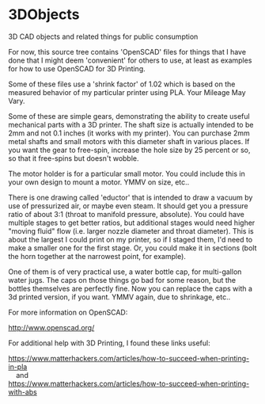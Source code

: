 # 3DObjects
3D CAD objects and related things for public consumption

For now, this source tree contains 'OpenSCAD' files for things that
I have done that I might deem 'convenient' for others to use, at least
as examples for how to use OpenSCAD for 3D Printing.

Some of these files use a 'shrink factor' of 1.02 which is based on the
measured behavior of my particular printer using PLA.  Your Mileage May Vary.

Some of these are simple gears, demonstrating the ability to create useful
mechanical parts with a 3D printer.  The shaft size is actually intended to
be 2mm and not 0.1 inches (it works with my printer).  You can purchase 2mm
metal shafts and small motors with this diameter shaft in various places.
If you want the gear to free-spin, increase the hole size by 25 percent or
so, so that it free-spins but doesn't wobble.

The motor holder is for a particular small motor.  You could include this
in your own design to mount a motor.  YMMV on size, etc..

There is one drawing called 'eductor' that is intended to draw a vacuum by
use of pressurized air, or maybe even steam.  It should get you a pressure
ratio of about 3:1 (throat to manifold pressure, absolute).  You could have
multiple stages to get better ratios, but additional stages would need higher
"moving fluid" flow (i.e. larger nozzle diameter and throat diameter).  This
is about the largest I could print on my printer, so if I staged them, I'd
need to make a smaller one for the first stage.  Or, you could make it in
sections (bolt the horn together at the narrowest point, for example).


One of them is of very practical use, a water bottle cap, for multi-gallon
water jugs.  The caps on those things go bad for some reason, but the bottles
themselves are perfectly fine.  Now you can replace the caps with a 3d printed
version, if you want.  YMMV again, due to shrinkage, etc..


For more information on OpenSCAD:

<a href="http://www.openscad.org/">http://www.openscad.org/</a>

For additional help with 3D Printing, I found these links useful:

<a href="https://www.matterhackers.com/articles/how-to-succeed-when-printing-in-pla">
https://www.matterhackers.com/articles/how-to-succeed-when-printing-in-pla</a><br>
&nbsp;&nbsp;&nbsp;&nbsp;and<br>
<a href="https://www.matterhackers.com/articles/how-to-succeed-when-printing-with-abs">
https://www.matterhackers.com/articles/how-to-succeed-when-printing-with-abs</a><br>


